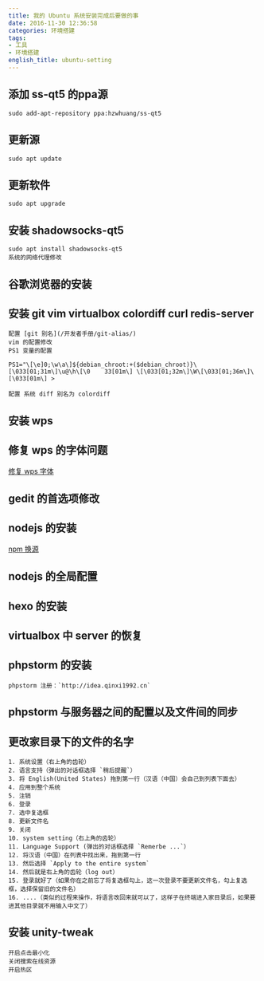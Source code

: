 ```yaml
---
title: 我的 Ubuntu 系统安装完成后要做的事
date: 2016-11-30 12:36:58
categories: 环境搭建
tags:
- 工具
- 环境搭建
english_title: ubuntu-setting
---
```

## 添加 ss-qt5 的ppa源

    sudo add-apt-repository ppa:hzwhuang/ss-qt5

## 更新源

    sudo apt update

## 更新软件

    sudo apt upgrade

## 安装 shadowsocks-qt5

    sudo apt install shadowsocks-qt5
    系统的网络代理修改

## 谷歌浏览器的安装

## 安装 git vim virtualbox colordiff curl redis-server

    配置 [git 别名](/开发者手册/git-alias/)
    vim 的配置修改
    PS1 变量的配置

`PS1="\[\e]0;\w\a\]${debian_chroot:+($debian_chroot)}\[\033[01;31m\]\u@\h\[\0    33[01m\] \[\033[01;32m\]\W\[\033[01;36m\]\[\033[01m\] > `

    配置 系统 diff 别名为 colordiff

## 安装 wps

## 修复 wps 的字体问题

[修复 wps 字体](/环境搭建/wps-fonts-error/)

## gedit 的首选项修改

## nodejs 的安装

[npm 换源](/开发者手册/common-package-management-tool-for-source/)

## nodejs 的全局配置

## hexo 的安装

## virtualbox 中 server 的恢复

## phpstorm 的安装
    phpstorm 注册：`http://idea.qinxi1992.cn`

## phpstorm 与服务器之间的配置以及文件间的同步

## 更改家目录下的文件的名字

    1. 系统设置（右上角的齿轮）
    2. 语言支持（弹出的对话框选择 `稍后提醒`）
    3. 将 English(United States) 拖到第一行（汉语（中国）会自己到列表下面去）
    4. 应用到整个系统
    5. 注销
    6. 登录
    7. 选中复选框
    8. 更新文件名
    9. 关闭
    10. system setting（右上角的齿轮）
    11. Language Support (弹出的对话框选择 `Remerbe ...`）
    12. 将汉语（中国）在列表中找出来，拖到第一行
    13. 然后选择 `Apply to the entire system`
    14. 然后就是右上角的齿轮（log out）
    15. 登录就好了（如果你在之前忘了将复选框勾上，这一次登录不要更新文件名，勾上复选框，选择保留旧的文件名）
    16. ....（类似的过程来操作，将语言改回来就可以了，这样子在终端进入家目录后，如果要进其他目录就不用输入中文了）

## 安装 unity-tweak

    开启点击最小化
    关闭搜索在线资源
    开启热区
